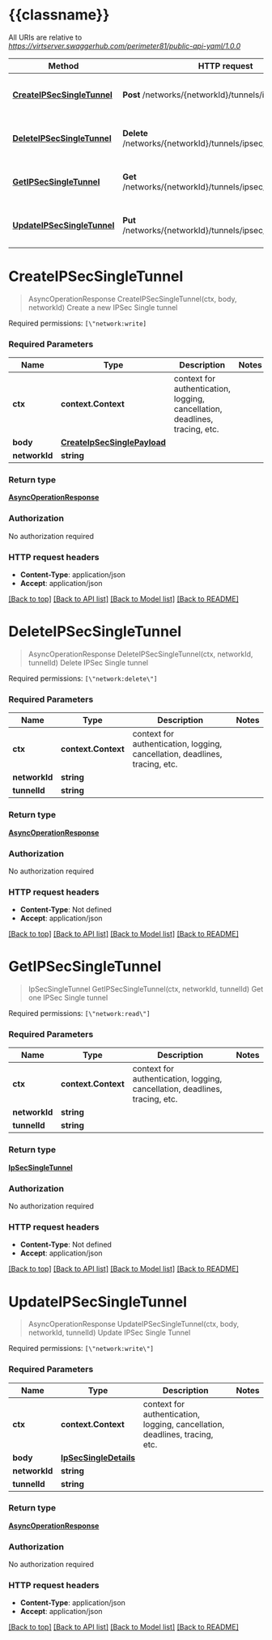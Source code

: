 # {{classname}}

All URIs are relative to *https://virtserver.swaggerhub.com/perimeter81/public-api-yaml/1.0.0*

Method | HTTP request | Description
------------- | ------------- | -------------
[**CreateIPSecSingleTunnel**](IPSecSingleApi.md#CreateIPSecSingleTunnel) | **Post** /networks/{networkId}/tunnels/ipsec/single | Create a new IPSec Single tunnel
[**DeleteIPSecSingleTunnel**](IPSecSingleApi.md#DeleteIPSecSingleTunnel) | **Delete** /networks/{networkId}/tunnels/ipsec/single/{tunnelId} | Delete IPSec Single tunnel
[**GetIPSecSingleTunnel**](IPSecSingleApi.md#GetIPSecSingleTunnel) | **Get** /networks/{networkId}/tunnels/ipsec/single/{tunnelId} | Get one IPSec Single tunnel
[**UpdateIPSecSingleTunnel**](IPSecSingleApi.md#UpdateIPSecSingleTunnel) | **Put** /networks/{networkId}/tunnels/ipsec/single/{tunnelId} | Update IPSec Single Tunnel

# **CreateIPSecSingleTunnel**
> AsyncOperationResponse CreateIPSecSingleTunnel(ctx, body, networkId)
Create a new IPSec Single tunnel

Required permissions: `[\"network:write]`

### Required Parameters

Name | Type | Description  | Notes
------------- | ------------- | ------------- | -------------
 **ctx** | **context.Context** | context for authentication, logging, cancellation, deadlines, tracing, etc.
  **body** | [**CreateIpSecSinglePayload**](CreateIpSecSinglePayload.md)|  | 
  **networkId** | **string**|  | 

### Return type

[**AsyncOperationResponse**](AsyncOperationResponse.md)

### Authorization

No authorization required

### HTTP request headers

 - **Content-Type**: application/json
 - **Accept**: application/json

[[Back to top]](#) [[Back to API list]](../README.md#documentation-for-api-endpoints) [[Back to Model list]](../README.md#documentation-for-models) [[Back to README]](../README.md)

# **DeleteIPSecSingleTunnel**
> AsyncOperationResponse DeleteIPSecSingleTunnel(ctx, networkId, tunnelId)
Delete IPSec Single tunnel

Required permissions: `[\"network:delete\"]`

### Required Parameters

Name | Type | Description  | Notes
------------- | ------------- | ------------- | -------------
 **ctx** | **context.Context** | context for authentication, logging, cancellation, deadlines, tracing, etc.
  **networkId** | **string**|  | 
  **tunnelId** | **string**|  | 

### Return type

[**AsyncOperationResponse**](AsyncOperationResponse.md)

### Authorization

No authorization required

### HTTP request headers

 - **Content-Type**: Not defined
 - **Accept**: application/json

[[Back to top]](#) [[Back to API list]](../README.md#documentation-for-api-endpoints) [[Back to Model list]](../README.md#documentation-for-models) [[Back to README]](../README.md)

# **GetIPSecSingleTunnel**
> IpSecSingleTunnel GetIPSecSingleTunnel(ctx, networkId, tunnelId)
Get one IPSec Single tunnel

Required permissions: `[\"network:read\"]`

### Required Parameters

Name | Type | Description  | Notes
------------- | ------------- | ------------- | -------------
 **ctx** | **context.Context** | context for authentication, logging, cancellation, deadlines, tracing, etc.
  **networkId** | **string**|  | 
  **tunnelId** | **string**|  | 

### Return type

[**IpSecSingleTunnel**](IPSecSingleTunnel.md)

### Authorization

No authorization required

### HTTP request headers

 - **Content-Type**: Not defined
 - **Accept**: application/json

[[Back to top]](#) [[Back to API list]](../README.md#documentation-for-api-endpoints) [[Back to Model list]](../README.md#documentation-for-models) [[Back to README]](../README.md)

# **UpdateIPSecSingleTunnel**
> AsyncOperationResponse UpdateIPSecSingleTunnel(ctx, body, networkId, tunnelId)
Update IPSec Single Tunnel

Required permissions: `[\"network:write\"]`

### Required Parameters

Name | Type | Description  | Notes
------------- | ------------- | ------------- | -------------
 **ctx** | **context.Context** | context for authentication, logging, cancellation, deadlines, tracing, etc.
  **body** | [**IpSecSingleDetails**](IpSecSingleDetails.md)|  | 
  **networkId** | **string**|  | 
  **tunnelId** | **string**|  | 

### Return type

[**AsyncOperationResponse**](AsyncOperationResponse.md)

### Authorization

No authorization required

### HTTP request headers

 - **Content-Type**: application/json
 - **Accept**: application/json

[[Back to top]](#) [[Back to API list]](../README.md#documentation-for-api-endpoints) [[Back to Model list]](../README.md#documentation-for-models) [[Back to README]](../README.md)


